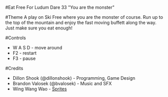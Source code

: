 #Eat Free
For Ludum Dare 33 "You are the monster"

#Theme
A play on Ski Free where you are the monster of course.  Run up to the top of the mountain and enjoy the fast moving buffett along the way.  Just make sure you eat enough!

#Controls
* W A S D - move around
* F2 - restart
* F3 - pause

#Credits
* Dillon Shook (@dillonshook) - Programming, Game Design
* Brandon Valosek (@bvalosek) - Music and SFX
* Wing Wang Wao - [Sprites](http://www.vg-resource.com/thread-8939-post-168194.html)